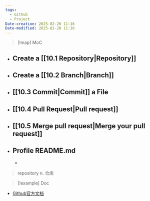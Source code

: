 ```yaml
---
tags:
  - Github
  - Project
Date-creation: 2025-02-20 11:16
Date-modified: 2025-02-20 11:16
---
```

> [!map] MoC
- ## Create a [[10.1 Repository|Repository]] 
- ## Create a [[10.2 Branch|Branch]] 
- ## [[10.3 Commit|Commit]] a File
- ## [[10.4 Pull Request|Pull request]]
- ## [[10.5 Merge pull request|Merge your pull request]]
- ## Profile README.md
	- 
> repository n. 仓库 

>[!example] Doc
- [Github官方文档](https://docs.github.com/zh/get-started)
